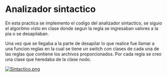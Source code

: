 # Analizador sintactico #
En esta practica se implemento el codigo del analizador sintactico, se siguio el algoritmo visto en clase donde segun la regla se ingresaban
valores a la pia o se desapilaban.

Una vez que se llegaba a la parte de desapilar lo que realice fue llamar a una funcion reglas en la cual se tiene un switch
con clases de cada una de las reglas que contiene los archivos proporcionados. 
Por cada regla se creo una clase que heredaba de la clase nodo. 

[![Sintactico.png](https://i.postimg.cc/RVccTqNK/Sintactico.png)](https://postimg.cc/F7HdrrbH)
